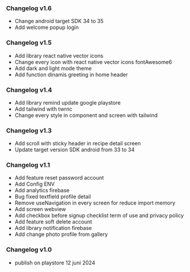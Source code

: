### Changelog v1.6

- Change android target SDK 34 to 35
- Add welcome popup login

### Changelog v1.5

- Add library react native vector icons
- Change every icon with react native vector icons fontAwesome6
- Add dark and light mode theme
- Add function dinamis greeting in home header

### Changelog v1.4

- Add library remind update google playstore
- Add tailwind with twrnc
- Change every style in component and screen with tailwind

### Changelog v1.3

- Add scroll with sticky header in recipe detail screen
- Update target version SDK android from 33 to 34

### Changelog v1.1

- Add feature reset password account
- Add Config ENV
- Add analytics firebase
- Bug fixed textfield profile detail
- Remove useNavigation in every screen for reduce import memory
- Add screen webview
- Add checkbox before signup checklist term of use and privacy policy
- Add feature soft delete account
- Add library notification firebase
- Add change photo profile from gallery

### Changelog v1.0

- publish on playstore 12 juni 2024
